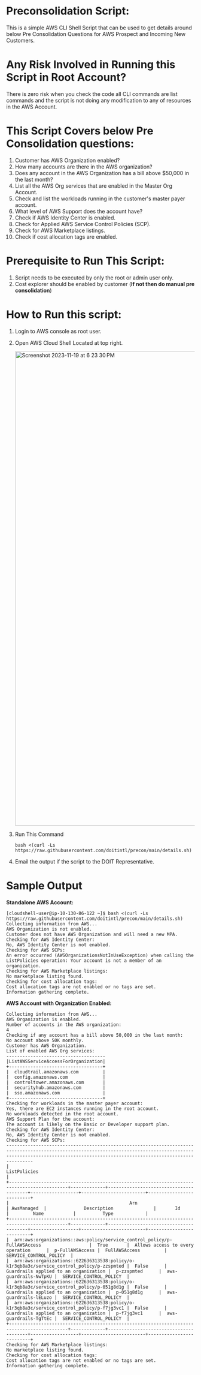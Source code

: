 # Preconsolidation Script:

This is a simple AWS CLI Shell Script that can be used to get details around below Pre Consolidation Questions for AWS Prospect and Incoming New Customers.

# Any Risk Involved in Running this Script in Root Account?

There is zero risk when you check the code all CLI commands are list commands and the script is not doing any modification to any of resources in the AWS Account.

# This Script Covers below Pre Consolidation questions:

1. Customer has AWS Organization enabled?
2. How many accounts are there in the AWS organization?
3. Does any account in the AWS Organization has a bill above $50,000 in the last month?
4. List all the AWS Org services that are enabled in the Master Org Account.
5. Check and list the workloads running in the customer's master payer account.
6. What level of AWS Support does the account have?
7. Check if AWS Identity Center is enabled.
8. Check for Applied AWS Service Control Policies (SCP).
9. Check for AWS Marketplace listings.
10. Check if cost allocation tags are enabled.

# Prerequisite to Run This Script:

1. Script needs to be executed by only the root or admin user only.
2. Cost explorer should be enabled by customer (**If not then do manual pre consolidation**)

# How to Run this script:

1. Login to AWS console as root user.
2. Open AWS Cloud Shell Located at top right.

   <img width="1266" alt="Screenshot 2023-11-19 at 6 23 30 PM" src="https://github.com/doitintl/precon/assets/17955377/64c378f3-c953-4bd4-9aa4-4141bdcfdbeb">

3. Run This Command

   ```bash <(curl -Ls https://raw.githubusercontent.com/doitintl/precon/main/details.sh)```

4. Email the output if the script to the DOIT Representative.

# Sample Output

**Standalone AWS Account:**

```
[cloudshell-user@ip-10-130-86-122 ~]$ bash <(curl -Ls https://raw.githubusercontent.com/doitintl/precon/main/details.sh)
Collecting information from AWS...
AWS Organization is not enabled.
Customer does not have AWS Organization and will need a new MPA.
Checking for AWS Identity Center:
No, AWS Identity Center is not enabled.
Checking for AWS SCPs:
An error occurred (AWSOrganizationsNotInUseException) when calling the ListPolicies operation: Your account is not a member of an organization.
Checking for AWS Marketplace listings:
No marketplace listing found.
Checking for cost allocation tags:
Cost allocation tags are not enabled or no tags are set.
Information gathering complete.
```

**AWS Account with Organization Enabled:**

```[cloudshell-user@ip-10-138-188-104 ~]$ bash <(curl -Ls https://raw.githubusercontent.com/doitintl/precon/main/details.sh)
Collecting information from AWS...
AWS Organization is enabled.
Number of accounts in the AWS organization:
4
Checking if any account has a bill above 50,000 in the last month:
No account above 50K monthly.
Customer has AWS Organization.
List of enabled AWS Org services:
-------------------------------------
|ListAWSServiceAccessForOrganization|
+-----------------------------------+
|  cloudtrail.amazonaws.com         |
|  config.amazonaws.com             |
|  controltower.amazonaws.com       |
|  securityhub.amazonaws.com        |
|  sso.amazonaws.com                |
+-----------------------------------+
Checking for workloads in the master payer account:
Yes, there are EC2 instances running in the root account.
No workloads detected in the root account.
AWS Support Plan for the account:
The account is likely on the Basic or Developer support plan.
Checking for AWS Identity Center:
No, AWS Identity Center is not enabled.
Checking for AWS SCPs:
----------------------------------------------------------------------------------------------------------------------------------------------------------------------------------------------------------------------------
|                                                                                                       ListPolicies                                                                                                       |
+--------------------------------------------------------------------------------------------+-------------+----------------------------------------+------------------+------------------------+--------------------------+
|                                             Arn                                            | AwsManaged  |              Description               |       Id         |         Name           |          Type            |
+--------------------------------------------------------------------------------------------+-------------+----------------------------------------+------------------+------------------------+--------------------------+
|  arn:aws:organizations::aws:policy/service_control_policy/p-FullAWSAccess                  |  True       |  Allows access to every operation      |  p-FullAWSAccess |  FullAWSAccess         |  SERVICE_CONTROL_POLICY  |
|  arn:aws:organizations::622636313538:policy/o-k1r3qb8a3c/service_control_policy/p-zzspmted |  False      |  Guardrails applied to an organization |  p-zzspmted      |  aws-guardrails-NwTpKU |  SERVICE_CONTROL_POLICY  |
|  arn:aws:organizations::622636313538:policy/o-k1r3qb8a3c/service_control_policy/p-051g8d1g |  False      |  Guardrails applied to an organization |  p-051g8d1g      |  aws-guardrails-lELuzo |  SERVICE_CONTROL_POLICY  |
|  arn:aws:organizations::622636313538:policy/o-k1r3qb8a3c/service_control_policy/p-f7jg3vc1 |  False      |  Guardrails applied to an organization |  p-f7jg3vc1      |  aws-guardrails-TgTtEc |  SERVICE_CONTROL_POLICY  |
+--------------------------------------------------------------------------------------------+-------------+----------------------------------------+------------------+------------------------+--------------------------+
Checking for AWS Marketplace listings:
No marketplace listing found.
Checking for cost allocation tags:
Cost allocation tags are not enabled or no tags are set.
Information gathering complete.
```
